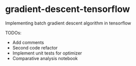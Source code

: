 # gradient-descent-tensorflow
Implementing batch gradient descent algorithm in tensorflow

TODOs:
- Add comments
- Second code refactor
- Implement unit tests for optimizer
- Comparative analysis notebook

